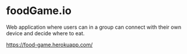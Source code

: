 # foodGame.io
Web application where users can in a group can connect with their own device and decide where to eat.

https://food-game.herokuapp.com/
